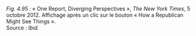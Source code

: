 *Fig. 4.95 :* « One Report, Diverging Perspectives », *The New York Times*, 5 octobre 2012. Affichage après un clic sur le bouton « How a Republican Might See Things ».  
Source : *Ibid.*